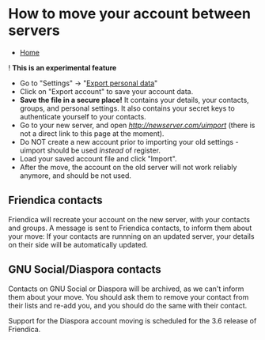 How to move your account between servers
============

* [Home](help)


! **This is an experimental feature**

* Go to "Settings" -> "[Export personal data](uexport)"
* Click on "Export account" to save your account data.
* **Save the file in a secure place!** It contains your details, your contacts, groups, and personal settings. It also contains your secret keys to authenticate yourself to your contacts.
* Go to your new server, and open *http://newserver.com/uimport* (there is not a direct link to this page at the moment).
* Do NOT create a new account prior to importing your old settings - uimport should be used *instead* of register.
* Load your saved account file and click "Import".
* After the move, the account on the old server will not work reliably anymore, and should be not used.


Friendica contacts
---
Friendica will recreate your account on the new server, with your contacts and groups.
A message is sent to Friendica contacts, to inform them about your move:
If your contacts are runnning on an updated server, your details on their side will be automatically updated.

GNU Social/Diaspora contacts
---
Contacts on GNU Social or Diaspora will be archived, as we can't inform them about your move.
You should ask them to remove your contact from their lists and re-add you, and you should do the same with their contact.

Support for the Diaspora account moving is scheduled for the 3.6 release of Friendica. 
